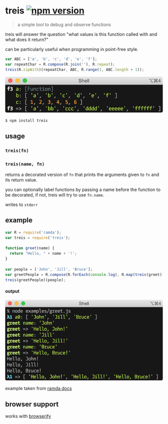 # treis [![npm version](https://badge.fury.io/js/treis.svg)](https://www.npmjs.com/package/treis)

> a simple tool to debug and observe functions

treis will answer the question "what values is this function called with and what does it return?"

can be particularly useful when programming in point-free style.

```js
var ABC = ['a', 'b', 'c', 'd', 'e', 'f'];
var repeatChar = R.compose(R.join(''), R.repeat);
treis(R.zipWith)(repeatChar, ABC, R.range(1, ABC.length + 1));
```

![](https://raw.githubusercontent.com/raine/treis/media/zipWith.png)

```sh
$ npm install treis
```

## usage

### `treis(fn)`
### `treis(name, fn)`

returns a decorated version of `fn` that prints the arguments given to `fn`
and its return value.

you can optionally label functions by passing a name before the function
to be decorated, if not, treis will try to use `fn.name`.

writes to `stderr`

## example

```js
var R = require('ramda');
var treis = require('treis');

function greet(name) {
  return "Hello, " + name + '!';
}

var people = ['John', 'Jill', 'Bruce'];
var greetPeople = R.compose(R.forEach(console.log), R.map(treis(greet)));
treis(greetPeople)(people);
```

#### output

![](https://raw.githubusercontent.com/raine/treis/media/greet.png)

example taken from [ramda docs](http://ramdajs.com/docs)

## browser support

works with [browserify](http://browserify.org/)
